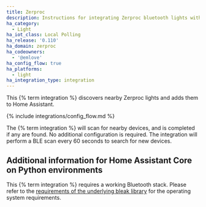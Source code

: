 ```yaml
---
title: Zerproc
description: Instructions for integrating Zerproc bluetooth lights within Home Assistant.
ha_category:
  - Light
ha_iot_class: Local Polling
ha_release: '0.110'
ha_domain: zerproc
ha_codeowners:
  - '@emlove'
ha_config_flow: true
ha_platforms:
  - light
ha_integration_type: integration
---
```


This {% term integration %} discovers nearby Zerproc lights and adds them to Home Assistant.

{% include integrations/config_flow.md %}

The {% term integration %} will scan for nearby devices, and is completed if any are found. No additional configuration is required. The integration will perform a BLE scan every 60 seconds to search for new devices.

## Additional information for Home Assistant Core on Python environments

This {% term integration %} requires a working Bluetooth stack. Please refer to the [requirements of the underlying bleak library](https://bleak.readthedocs.io/en/latest/backends/index.html) for the operating system requirements.
